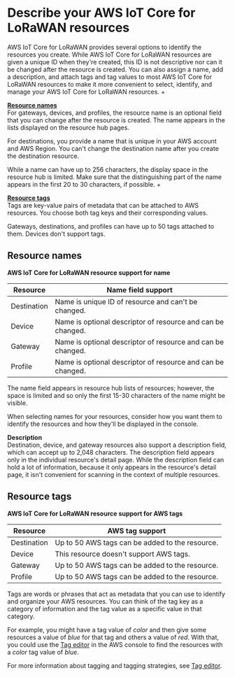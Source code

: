 # Describe your AWS IoT Core for LoRaWAN resources<a name="connect-iot-lorawan-describe-resource"></a>

 AWS IoT Core for LoRaWAN provides several options to identify the resources you create\. While AWS IoT Core for LoRaWAN resources are given a unique ID when they're created, this ID is not descriptive nor can it be changed after the resource is created\. You can also assign a name, add a description, and attach tags and tag values to most AWS IoT Core for LoRaWAN resources to make it more convenient to select, identify, and manage your AWS IoT Core for LoRaWAN resources\. 
+ 

**[Resource names](#connect-iot-lorawan-describe-resource-names)**  
For gateways, devices, and profiles, the resource name is an optional field that you can change after the resource is created\. The name appears in the lists displayed on the resource hub pages\. 

  For destinations, you provide a name that is unique in your AWS account and AWS Region\. You can't change the destination name after you create the destination resource\.

  While a name can have up to 256 characters, the display space in the resource hub is limited\. Make sure that the distinguishing part of the name appears in the first 20 to 30 characters, if possible\.
+ 

**[Resource tags](#connect-iot-lorawan-describe-resource-tags)**  
Tags are key\-value pairs of metadata that can be attached to AWS resources\. You choose both tag keys and their corresponding values\.

   Gateways, destinations, and profiles can have up to 50 tags attached to them\. Devices don't support tags\. 

## Resource names<a name="connect-iot-lorawan-describe-resource-names"></a>


**AWS IoT Core for LoRaWAN resource support for name**  

|  Resource  |  Name field support  | 
| --- | --- | 
|  Destination  |  Name is unique ID of resource and can't be changed\.  | 
|  Device  |  Name is optional descriptor of resource and can be changed\.  | 
|  Gateway  |  Name is optional descriptor of resource and can be changed\.  | 
|  Profile  |  Name is optional descriptor of resource and can be changed\.  | 

The name field appears in resource hub lists of resources; however, the space is limited and so only the first 15\-30 characters of the name might be visible\.

When selecting names for your resources, consider how you want them to identify the resources and how they'll be displayed in the console\.

**Description**  
Destination, device, and gateway resources also support a description field, which can accept up to 2,048 characters\. The description field appears only in the individual resource's detail page\. While the description field can hold a lot of information, because it only appears in the resource's detail page, it isn't convenient for scanning in the context of multiple resources\.

## Resource tags<a name="connect-iot-lorawan-describe-resource-tags"></a>


**AWS IoT Core for LoRaWAN resource support for AWS tags**  

|  Resource  |  AWS tag support  | 
| --- | --- | 
|  Destination  |  Up to 50 AWS tags can be added to the resource\.  | 
|  Device  |  This resource doesn't support AWS tags\.  | 
|  Gateway  |  Up to 50 AWS tags can be added to the resource\.  | 
|  Profile  |  Up to 50 AWS tags can be added to the resource\.  | 

Tags are words or phrases that act as metadata that you can use to identify and organize your AWS resources\. You can think of the tag key as a category of information and the tag value as a specific value in that category\. 

For example, you might have a tag value of *color* and then give some resources a value of *blue* for that tag and others a value of *red*\. With that, you could use the [Tag editor](https://docs.aws.amazon.com/ARG/latest/userguide/tag-editor.html) in the AWS console to find the resources with a *color* tag value of *blue*\.

For more information about tagging and tagging strategies, see [Tag editor](https://docs.aws.amazon.com/ARG/latest/userguide/tag-editor.html)\.